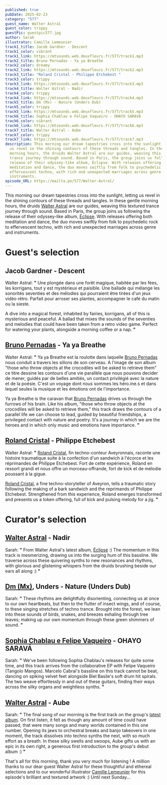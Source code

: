 ```yaml
---
published: true
pubDate: 2025-02-23
category: "577"
guest_name: Walter Astral
guest_color: trippy
guestPic: guestpic577.jpg
author: Sarah
illustrator: Camille Lemeunier
track1_title: Jacob Gardner - Descent
track1_color: vibrant
track1_link: https://mtsounds.web.deuxfleurs.fr/577/track1.mp3
track2_title: Bruno Pernadas - Ya ya Breathe
track2_color: dreamy
track2_link: https://mtsounds.web.deuxfleurs.fr/577/track2.mp3
track3_title: "Roland Cristal - Philippe Etchebest "
track3_color: trippy
track3_link: https://mtsounds.web.deuxfleurs.fr/577/track3.mp3
track4_title: Walter Astral - Nadir
track4_color: trippy
track4_link: https://mtsounds.web.deuxfleurs.fr/577/track4.mp3
track5_title: Dm (Mx) - Nature (Unders Dub)
track5_color: trippy
track5_link: https://mtsounds.web.deuxfleurs.fr/577/track5.mp3
track6_title: Sophia Chablau e Felipe Vaqueiro - OHAYO SARAVÁ
track6_color: vibrant
track6_link: https://mtsounds.web.deuxfleurs.fr/577/track6.mp3
track7_title: Walter Astral - Aube
track7_color: trippy
track7_link: https://mtsounds.web.deuxfleurs.fr/577/track7.mp3
description: This morning our dream tapestries cross into the sunlight, letting
  us revel in the shining contours of these threads and tangles. In these gentle
  morning hours, the druids Walter Astral are our guides, weaving this textured
  trance journey through sound. Based in Paris, the group joins us following the
  release of their odyssey-like album, Éclipse. With releases offering both
  meditation and dance, the duo moves swiftly from folk to psychedelic rock to
  effervescent techno, with rich and unexpected marriages across genre and
  instruments.
episode_URL: https://mailta.pe/577/Walter-Astral/
---
```

This morning our dream tapestries cross into the sunlight, letting us revel in the shining contours of these threads and tangles. In these gentle morning hours, the druids [Walter Astral](https://walterastral.bandcamp.com/) are our guides, weaving this textured trance journey through sound. Based in Paris, the group joins us following the release of their odyssey-like album, [Éclipse](https://walterastral.bandcamp.com/album/clipse-2). With releases offering both meditation and dance, the duo moves swiftly from folk to psychedelic rock to effervescent techno, with rich and unexpected marriages across genre and instruments.

# Guest's selection

## Jacob Gardner - Descent

Walter Astral: **"** Une plongée dans une forêt magique, habitée par les fées, les korrigans, tout y est mystérieux et paisible. Une ballade qui mélange les sonorités seventies et des mélodies qui pourraient être tirées d'un jeux vidéo rétro. Parfait pour arroser ses plantes, accompagner le café du matin ou la sieste. 

A dive into a magical forest, inhabited by fairies, korrigans, all of this is mysterious and peaceful. A ballad that mixes the sounds of the seventies and melodies that could have been taken from a retro video game. Perfect for watering your plants, alongside a morning coffee or a nap. **"** 

## [Bruno Pernadas](https://brunopernadas.bandcamp.com/) - Ya ya Breathe

Walter Astral: **"** Ya ya Breathe est la roulotte dans laquelle [Bruno Pernadas](https://brunopernadas.bandcamp.com/) nous conduit a travers les sillons de son cerveau. A l'image de son album "those who throw objects at the crocodiles will be asked to retrieve them" ce titre dessine les contours d'une vie parallèle que nous pouvons decider de mener, guidés par de belles amitiés, un contact privilégié avec la nature et de la poésie. C'est un voyage dont nous sommes les héro.ine.s et dans lequel seules la musique et les émotions ont de l'importance. 

Ya ya Breathe is the caravan that [Bruno Pernadas](https://brunopernadas.bandcamp.com/) drives us through the furrows of his brain. Like his album, "those who throw objects at the crocodiles will be asked to retrieve them," this track draws the contours of a parallel life we can choose to lead, guided by beautiful friendships, a privileged contact with nature and poetry. It's a journey in which we are the heroes and in which only music and emotions have importance. **"** 

## [Roland Cristal](https://rolandcristal.bandcamp.com/album/on-en-veut-plus-yoshiko-defqon-edit) - Philippe Etchebest

Walter Astral: **"** [Roland Cristal](https://rolandcristal.bandcamp.com/album/on-en-veut-plus-yoshiko-defqon-edit), fin techno-conteur Aveyronnais, raconte une histoire traumatique suite à la confection d'un sandwich à l'écorce et les réprimandes de Philippe Etchebest. Fort de cette expérience, Roland en ressort grandi et nous offre un morceau-offrande, fort de kick et de mélodie poussant à la gigue.

[Roland Cristal](https://rolandcristal.bandcamp.com/album/on-en-veut-plus-yoshiko-defqon-edit), a fine techno-storyteller of Aveyron, tells a traumatic story following the making of a bark sandwich and the reprimands of Philippe Etchebest. Strengthened from this experience, Roland emerges transformed and presents us a token offering, full of kick and pulsing melody for a jig. **"** 

# Curator's selection

## [Walter Astral](https://walterastral.bandcamp.com/) - Nadir

Sarah: **"** From Walter Astral's latest album, [Éclipse](https://walterastral.bandcamp.com/album/clipse-2) :) The momentum in this track is mesmerizing, drawing us into the surging hum of this bassline. We traverse across these quivering synths to new resonances and rhythms, with glorious and glistening whispers from the druids brushing beside our ears all along :)  **"** 

## [Dm (Mx)](https://happycamperrecords.bandcamp.com/), Unders - Nature (Unders Dub)

Sarah: **"** These rhythms are delightfully disorienting, connecting us at once to our own heartbeats, but then to the flutter of insect wings, and of course, to these singing stretches of techno trance. Brought into the forest, we lean into these sounds of birds, snakes, and breezes exhaling through tree leaves; making up our own momentum through these green shimmers of sound.  **"** 

## [Sophia Chablau e Felipe Vaqueiro](https://sophiachablauefelipevaqueiro.bandcamp.com/album/nova-era-ohayo-sarav) - OHAYO SARAVÁ

Sarah: **"** We've been following Sophia Chablau's releases for quite some time, and this track arrives from the collaborative EP with Felipe Vaqueiro (Tangolo Mangos). Marcelo Cabral's bassline on this track cannot be beat, dancing on spiking velvet feet alongside Biel Basile's soft drum hit spirals. The two weave effortlessly in and out of these guitars, finding their ways across the silky organs and weightless synths. **"** 

## [Walter Astral](https://walterastral.bandcamp.com/) - Aube

Sarah: **"** The final song of our morning is the first track on the group's [latest album](https://walterastral.bandcamp.com/album/clipse-2). On first listen, it felt as though any amount of time could have passed, that were many songs and many worlds contained in this one number. Opening its jaws to orchestral breaks and banjo takeovers in one moment, the track dissolves into techno synths the next, with so much effort as a breath. In these silky swells and swoops, Aube gifts us with an epic in its own right, a generous first introduction to the group's debut album :) **"** 

That's all for this morning, thank you very much for listening ! A million thanks to our dear guest Walter Astral for these thoughtful and ethereal selections and to our wonderful illustrator [Camille Lemeunier](https://camillelemeunier.fr/?fbclid=PAZXh0bgNhZW0CMTEAAaY2hB73T0nwqY-KVOCsjQZM4CGr0lJoRxPHkUXcR5-VlEuVJXk-h_Dftas_aem_yRXqRSCA16Wbj_iWezetog) for this episode's brilliant and textured artwork :) Until next Sunday...
